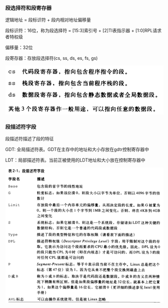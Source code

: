 ### 段选择符和段寄存器

逻辑地址 = 段标识符 + 段内相对地址偏移量

段标识符：16位，称为段选择符 = [15:3]索引号 + [2]TI表指示器 + [1:0]RPL请求者特权级

偏移量：32位

段寄存器：存放段选择符(cs, ss, ds, es, fs, gs)

![img](./img/1.png)

### 段描述符字段

段描述符描述了段的特征

GDT: 全局描述符表。GDT在主存中的地址和大小存放在gdtr控制寄存器中

LDT：局部描述符表。当前正被使用的LDT地址和大小放在控制寄存器中 

![段描述符字段](./img/0.png)
